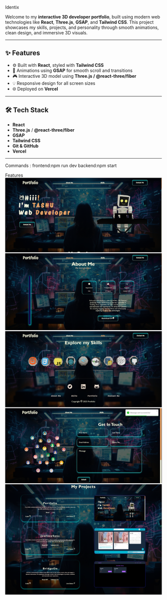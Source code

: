 Identix

Welcome to my **interactive 3D developer portfolio**, built using modern web technologies like **React**, **Three.js**, **GSAP**, and **Tailwind CSS**. This project showcases my skills, projects, and personality through smooth animations, clean design, and immersive 3D visuals.

---

## ✨ Features

- ⚙️ Built with **React**, styled with **Tailwind CSS**
- 🧠 Animations using **GSAP** for smooth scroll and transitions
- 🎮 Interactive 3D model using **Three.js / @react-three/fiber**
- 💡 Responsive design for all screen sizes
- 🌐 Deployed on **Vercel**

---

## 🛠️ Tech Stack

- **React**
- **Three.js** / **@react-three/fiber**
- **GSAP**
- **Tailwind CSS**
- **Git & GitHub**
- **Vercel**

---
Commands :
frontend:npm run dev
backend:npm start

Features
![main Screen](./ss/mainS.png)
![about Screen](./ss/about.png)
![skills Screen](./ss/skills.png)
![contact Screen](./ss/contact.png)
![project Screen](./ss/project.png)

